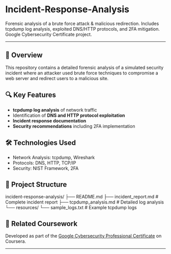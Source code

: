 # Incident-Response-Analysis

Forensic analysis of a brute force attack & malicious redirection. Includes tcpdump log analysis, exploited DNS/HTTP protocols, and 2FA mitigation. Google Cybersecurity Certificate project.

---

## 📖 Overview
This repository contains a detailed forensic analysis of a simulated security incident where an attacker used brute force techniques to compromise a web server and redirect users to a malicious site.

## 🔍 Key Features
- **tcpdump log analysis** of network traffic
- Identification of **DNS and HTTP protocol exploitation**
- **Incident response documentation**
- **Security recommendations** including 2FA implementation

## 🛠️ Technologies Used
- Network Analysis: tcpdump, Wireshark
- Protocols: DNS, HTTP, TCP/IP
- Security: NIST Framework, 2FA

## 📁 Project Structure
incident-response-analysis/
├── README.md
├── incident_report.md # Complete incident report
├── tcpdump_analysis.md # Detailed log analysis
└── resources/
└── sample_logs.txt # Example tcpdump logs


## 📝 Related Coursework
Developed as part of the [Google Cybersecurity Professional Certificate](https://www.coursera.org/professional-certificates/google-cybersecurity) on Coursera.

---
